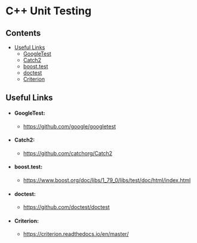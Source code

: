 # C++ Unit Testing

## Contents
- [Useful Links](#useful-links)
    - [GoogleTest](#googletest)
    - [Catch2](#catch2)
    - [boost.test](#boost.test)
    - [doctest](#doctest)
    - [Criterion](#criterion)

## Useful Links
- #### GoogleTest:
    - <https://github.com/google/googletest>
- #### Catch2:
    - <https://github.com/catchorg/Catch2>
- #### boost.test:
    - <https://www.boost.org/doc/libs/1_79_0/libs/test/doc/html/index.html>
- #### doctest:
    - <https://github.com/doctest/doctest>
- #### Criterion:
    - <https://criterion.readthedocs.io/en/master/>
